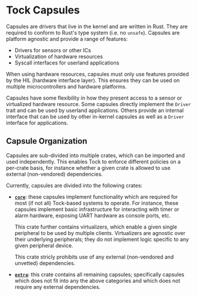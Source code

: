 Tock Capsules
=============

Capsules are drivers that live in the kernel and are written in Rust. They are
required to conform to Rust's type system (i.e. no `unsafe`). Capsules are
platform agnostic and provide a range of features:

- Drivers for sensors or other ICs
- Virtualization of hardware resources
- Syscall interfaces for userland applications

When using hardware resources, capsules must only use features provided by the
HIL (hardware interface layer). This ensures they can be used on multiple
microcontrollers and hardware platforms.

Capsules have some flexibility in how they present access to a sensor or
virtualized hardware resource. Some capsules directly implement the `Driver`
trait and can be used by userland applications. Others provide an internal
interface that can be used by other in-kernel capsules as well as a `Driver`
interface for applications.

Capsule Organization
--------------------

Capsules are sub-divided into multiple crates, which can be imported and used
independently. This enables Tock to enforce different policies on a per-crate
basis, for instance whether a given crate is allowed to use external
(non-vendored) dependencies.

Currently, capsules are divided into the following crates:

- [**`core`**](./core): these capsules implement functionality which are
  required for most (if not all) Tock-based systems to operate. For instance,
  these capsules implement basic infrastructure for interacting with timer or
  alarm hardware, exposing UART hardware as console ports, etc.

  This crate further contains virtualizers, which enable a given single
  peripheral to be used by multiple clients. Virtualizers are agnostic over
  their underlying peripherals; they do not implement logic specific to any
  given peripheral device.

  This crate stricly prohibits use of any external (non-vendored and unvetted)
  dependencies.

- [**`extra`**](./extra): this crate contains all remaining capsules;
  specifically capsules which does not fit into any the above categories and
  which does not require any external dependencies.
